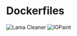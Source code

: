 # Dockerfiles

![Lama Cleaner](https://github.com/AlmightyFrog/Dockerfiles/actions/workflows/docker-laserweb.yml/badge.svg)
![IOPaint](https://github.com/AlmightyFrog/Dockerfiles/actions/workflows/docker-iopaint.yml/badge.svg)
